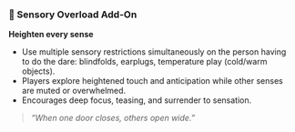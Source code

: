 ### 🧩 Sensory Overload Add-On  
**Heighten every sense**  

- Use multiple sensory restrictions simultaneously on the person having to do the dare: blindfolds, earplugs, temperature play (cold/warm objects).  
- Players explore heightened touch and anticipation while other senses are muted or overwhelmed.  
- Encourages deep focus, teasing, and surrender to sensation.

> *“When one door closes, others open wide.”*